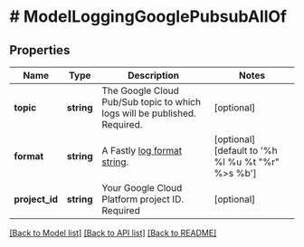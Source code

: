 # # ModelLoggingGooglePubsubAllOf

## Properties

Name | Type | Description | Notes
------------ | ------------- | ------------- | -------------
**topic** | **string** | The Google Cloud Pub/Sub topic to which logs will be published. Required. | [optional]
**format** | **string** | A Fastly [log format string](https://docs.fastly.com/en/guides/custom-log-formats). | [optional] [default to '%h %l %u %t "%r" %&gt;s %b']
**project_id** | **string** | Your Google Cloud Platform project ID. Required | [optional]

[[Back to Model list]](../../README.md#models) [[Back to API list]](../../README.md#endpoints) [[Back to README]](../../README.md)
